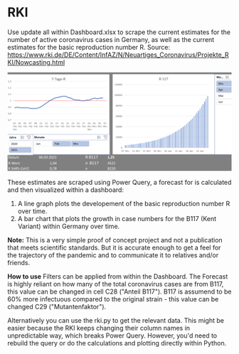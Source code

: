 # RKI

Use update all within Dashboard.xlsx to scrape the current estimates for the number of active coronavirus cases in Germany,
as well as the current estimates for the basic reproduction number R.
Source: https://www.rki.de/DE/Content/InfAZ/N/Neuartiges_Coronavirus/Projekte_RKI/Nowcasting.html

![](dashboard.png)

These estimates are scraped using Power Query, a forecast for is calculated and then visualized within a dashboard:
  1. A line graph plots the developement of the basic reproduction number R over time. 
  2. A bar chart that plots the growth in case numbers for the B117 (Kent Variant) within Germany over time.
  
**Note:** This is a very simple proof of concept project and not a publication that meets scientific standards.
But it is accurate enough to get a feel for the trajectory of the pandemic and to communicate it to relatives and/or friends.

**How to use**
Filters can be applied from within the Dashboard.
The Forecast is highly reliant on how many of the total coronavirus cases are from B117, this value can be changed in cell C28 ("Anteil B117").
B117 is assumend to be 60% more infectuous compared to the original strain - this value can be changed C29 ("Mutantenfaktor").

Alternatively you can use the rki.py to get the relevant data. 
This might be easier because the RKI keeps changing their column names in unpredictable way, which breaks Power Query. 
However, you'd need to rebuild the query or do the calculations and plotting directly within Python.
